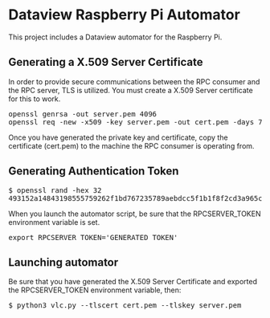 # Dataview Raspberry Pi Automator
This project includes a Dataview automator for the Raspberry Pi.

## Generating a X.509 Server Certificate

In order to provide secure communications between the RPC consumer and the RPC server, TLS is utilized. You must create a X.509 Server certificate for this to work.

<pre>
openssl genrsa -out server.pem 4096
openssl req -new -x509 -key server.pem -out cert.pem -days 730
</pre>

Once you have generated the private key and certificate, copy the certificate (cert.pem) to the machine the RPC consumer is operating from.

## Generating Authentication Token

<pre>
$ openssl rand -hex 32
493152a14843198555759262f1bd767235789aebdcc5f1b1f8f2cd3a965c8c7a
</pre>

When you launch the automator script, be sure that the RPCSERVER_TOKEN environment variable is set.

<pre>
export RPCSERVER_TOKEN='GENERATED_TOKEN'
</pre>

## Launching automator

Be sure that you have generated the X.509 Server Certificate and exported the RPCSERVER_TOKEN environment variable, then:

<pre>
$ python3 vlc.py --tlscert cert.pem --tlskey server.pem
</pre>